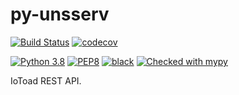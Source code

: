# py-unsserv
[![Build Status](https://travis-ci.com/morelab/toad_api.svg?branch=master)](https://travis-ci.com/morelab/toad_api)
[![codecov](https://codecov.io/gh/morelab/toad_api/branch/master/graph/badge.svg)](https://codecov.io/gh/morelab/toad_api)



[![Python 3.8](https://img.shields.io/badge/python-3.8-blue.svg)](https://www.python.org/downloads/release/python-380/)
[![PEP8](https://img.shields.io/badge/code%20style-pep8-orange.svg)](https://www.python.org/dev/peps/pep-0008/)
[![black](https://img.shields.io/badge/code%20style-black-000000.svg)](https://github.com/psf/black)
[![Checked with mypy](http://www.mypy-lang.org/static/mypy_badge.svg)](http://mypy-lang.org/)

IoToad REST API.
